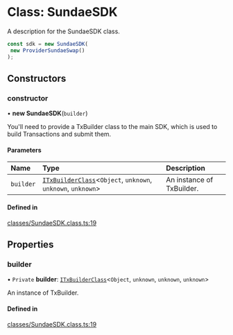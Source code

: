 # Class: SundaeSDK

A description for the SundaeSDK class.

```ts
const sdk = new SundaeSDK(
 new ProviderSundaeSwap()
);
```

## Constructors

### constructor

• **new SundaeSDK**(`builder`)

You'll need to provide a TxBuilder class to the main SDK, which is used to build Transactions and submit them.

#### Parameters

| Name | Type | Description |
| :------ | :------ | :------ |
| `builder` | [`ITxBuilderClass`](../interfaces/ITxBuilderClass.md)<`Object`, `unknown`, `unknown`, `unknown`\> | An instance of TxBuilder. |

#### Defined in

[classes/SundaeSDK.class.ts:19](https://github.com/SundaeSwap-finance/sundae-sdk/blob/5e54550/packages/core/src/classes/SundaeSDK.class.ts#L19)

## Properties

### builder

• `Private` **builder**: [`ITxBuilderClass`](../interfaces/ITxBuilderClass.md)<`Object`, `unknown`, `unknown`, `unknown`\>

An instance of TxBuilder.

#### Defined in

[classes/SundaeSDK.class.ts:19](https://github.com/SundaeSwap-finance/sundae-sdk/blob/5e54550/packages/core/src/classes/SundaeSDK.class.ts#L19)
